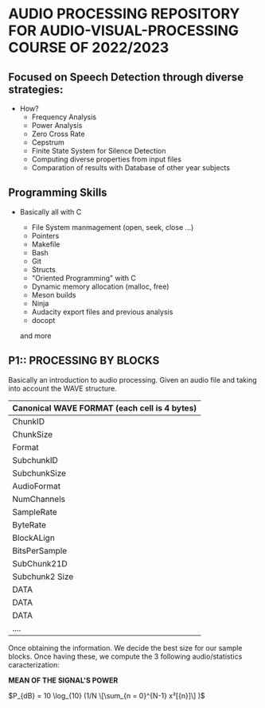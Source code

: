 AUDIO PROCESSING REPOSITORY FOR AUDIO-VISUAL-PROCESSING COURSE OF 2022/2023
============================================================================

Focused on Speech Detection through diverse strategies:
-------------------------------------------------------
* How?    
    - Frequency Analysis
    - Power Analysis
    - Zero Cross Rate
    - Cepstrum 
    - Finite State System for Silence Detection
    - Computing diverse properties from input files
    - Comparation of results with Database of other year subjects

Programming Skills
----------------------
* Basically all with C

    - File System manmagement (open, seek, close ...)
    - Pointers 
    - Makefile
    - Bash
    - Git
    - Structs
    - "Oriented Programming" with C
    - Dynamic memory allocation (malloc, free)
    - Meson builds
    - Ninja
    - Audacity export files and previous analysis
    - docopt

    and more


**P1:: PROCESSING BY BLOCKS**
----

Basically an introduction to audio processing.
Given an audio file and taking into account the WAVE structure.

| Canonical WAVE FORMAT (each cell is 4 bytes) |
|------------------------------------------------------------------|
|  ChunkID  |  
|   ChunkSize  |
| Format | 
|SubchunkID |
| SubchunkSize |        
| AudioFormat |
| NumChannels | 
|SampleRate|
 ByteRate | 
 |BlockALign |
| BitsPerSample|
|SubChunk21D | 
|Subchunk2 Size| 
|DATA | 
|DATA |
|DATA | 
|.... |

Once obtaining the information. We decide the best size for our sample blocks. 
Once having these, we compute the 3 following audio/statistics caracterization:

**MEAN OF THE SIGNAL'S POWER**

$P_{dB} = 10 \log_{10} (1/N \[\sum_{n = 0}^{N-1} x²[{n}]\] )$

